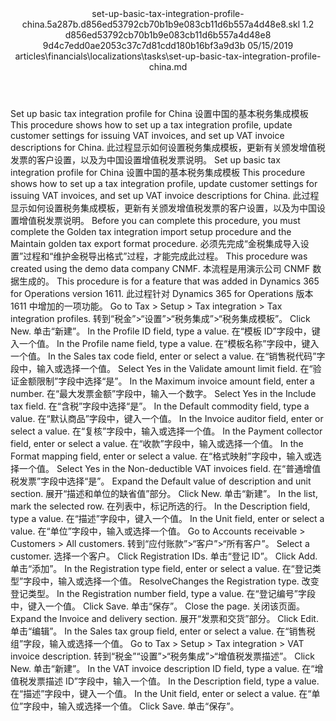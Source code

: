 <?xml version="1.0" encoding="UTF-8"?>
<xliff xmlns:logoport="urn:logoport:xliffeditor:xliff-extras:1.0" xmlns:tilt="urn:logoport:xliffeditor:tilt-non-translatables:1.0" xmlns:xsi="http://www.w3.org/2001/XMLSchema-instance" xmlns="urn:oasis:names:tc:xliff:document:1.2" xmlns:xliffext="urn:microsoft:content:schema:xliffextensions" version="1.2" xsi:schemaLocation="urn:oasis:names:tc:xliff:document:1.2 xliff-core-1.2-transitional.xsd">
  <file datatype="xml" source-language="en-US" original="set-up-basic-tax-integration-profile-china.md" target-language="zh-CN">
    <header>
      <tool tool-company="Microsoft" tool-version="1.0-7889195" tool-name="mdxliff" tool-id="mdxliff"/>
      <xliffext:skl_file_name>set-up-basic-tax-integration-profile-china.5a287b.d856ed53792cb70b1b9e083cb11d6b557a4d48e8.skl</xliffext:skl_file_name>
      <xliffext:version>1.2</xliffext:version>
      <xliffext:ms.openlocfilehash>d856ed53792cb70b1b9e083cb11d6b557a4d48e8</xliffext:ms.openlocfilehash>
      <xliffext:ms.sourcegitcommit>9d4c7edd0ae2053c37c7d81cdd180b16bf3a9d3b</xliffext:ms.sourcegitcommit>
      <xliffext:ms.lasthandoff>05/15/2019</xliffext:ms.lasthandoff>
      <xliffext:ms.openlocfilepath>articles\financials\localizations\tasks\set-up-basic-tax-integration-profile-china.md</xliffext:ms.openlocfilepath>
    </header>
    <body>
      <group extype="content" id="content">
        <trans-unit xml:space="preserve" translate="yes" id="101" restype="x-metadata">
          <source>Set up basic tax integration profile for China</source>
        <target logoport:matchpercent="101" state="translated" state-qualifier="leveraged-tm">设置中国的基本税务集成模板</target></trans-unit>
        <trans-unit xml:space="preserve" translate="yes" id="102" restype="x-metadata">
          <source>This procedure shows how to set up a tax integration profile, update customer settings for issuing VAT invoices, and set up VAT invoice descriptions for China.</source>
        <target logoport:matchpercent="101" state="translated" state-qualifier="leveraged-tm">此过程显示如何设置税务集成模板，更新有关颁发增值税发票的客户设置，以及为中国设置增值税发票说明。</target></trans-unit>
        <trans-unit xml:space="preserve" translate="yes" id="103">
          <source>Set up basic tax integration profile for China</source>
        <target logoport:matchpercent="101" state="translated" state-qualifier="leveraged-tm">设置中国的基本税务集成模板</target></trans-unit>
        <trans-unit xml:space="preserve" translate="yes" id="104">
          <source>This procedure shows how to set up a tax integration profile, update customer settings for issuing VAT invoices, and set up VAT invoice descriptions for China.</source>
        <target logoport:matchpercent="101" state="translated" state-qualifier="leveraged-tm">此过程显示如何设置税务集成模板，更新有关颁发增值税发票的客户设置，以及为中国设置增值税发票说明。</target></trans-unit>
        <trans-unit xml:space="preserve" translate="yes" id="105">
          <source>Before you can complete this procedure, you must complete the Golden tax integration import setup procedure and the Maintain golden tax export format procedure.</source>
        <target logoport:matchpercent="101" state="translated" state-qualifier="leveraged-tm">必须先完成“金税集成导入设置”过程和“维护金税导出格式”过程，才能完成此过程。</target></trans-unit>
        <trans-unit xml:space="preserve" translate="yes" id="106">
          <source>This procedure was created using the demo data company CNMF.</source>
        <target logoport:matchpercent="101" state="translated" state-qualifier="leveraged-tm">本流程是用演示公司 CNMF 数据生成的。</target></trans-unit>
        <trans-unit xml:space="preserve" translate="yes" id="107">
          <source>This procedure is for a feature that was added in Dynamics 365 for Operations version 1611.</source>
        <target logoport:matchpercent="101" state="translated" state-qualifier="leveraged-tm">此过程针对 Dynamics 365 for Operations 版本 1611 中增加的一项功能。</target></trans-unit>
        <trans-unit xml:space="preserve" translate="yes" id="108">
          <source>Go to Tax &gt; Setup &gt; Tax integration &gt; Tax integration profiles.</source>
        <target logoport:matchpercent="101" state="translated" state-qualifier="leveraged-tm">转到“税金”&gt;“设置”&gt;“税务集成”&gt;“税务集成模板”。</target></trans-unit>
        <trans-unit xml:space="preserve" translate="yes" id="109">
          <source>Click New.</source>
        <target logoport:matchpercent="101" state="translated" state-qualifier="leveraged-tm">单击“新建”。</target></trans-unit>
        <trans-unit xml:space="preserve" translate="yes" id="110">
          <source>In the Profile ID field, type a value.</source>
        <target logoport:matchpercent="101" state="translated" state-qualifier="leveraged-tm">在“模板 ID”字段中，键入一个值。</target></trans-unit>
        <trans-unit xml:space="preserve" translate="yes" id="111">
          <source>In the Profile name field, type a value.</source>
        <target logoport:matchpercent="101" state="translated" state-qualifier="leveraged-tm">在“模板名称”字段中，键入一个值。</target></trans-unit>
        <trans-unit xml:space="preserve" translate="yes" id="112">
          <source>In the Sales tax code field, enter or select a value.</source>
        <target logoport:matchpercent="101" state="translated" state-qualifier="leveraged-tm">在“销售税代码”字段中，输入或选择一个值。</target></trans-unit>
        <trans-unit xml:space="preserve" translate="yes" id="113">
          <source>Select Yes in the Validate amount limit field.</source>
        <target logoport:matchpercent="101" state="translated" state-qualifier="leveraged-tm">在“验证金额限制”字段中选择“是”。</target></trans-unit>
        <trans-unit xml:space="preserve" translate="yes" id="114">
          <source>In the Maximum invoice amount field, enter a number.</source>
        <target logoport:matchpercent="101" state="translated" state-qualifier="leveraged-tm">在“最大发票金额”字段中，输入一个数字。</target></trans-unit>
        <trans-unit xml:space="preserve" translate="yes" id="115">
          <source>Select Yes in the Include tax field.</source>
        <target logoport:matchpercent="101" state="translated" state-qualifier="leveraged-tm">在“含税”字段中选择“是”。</target></trans-unit>
        <trans-unit xml:space="preserve" translate="yes" id="116">
          <source>In the Default commodity field, type a value.</source>
        <target logoport:matchpercent="101" state="translated" state-qualifier="leveraged-tm">在“默认商品”字段中，键入一个值。</target></trans-unit>
        <trans-unit xml:space="preserve" translate="yes" id="117">
          <source>In the Invoice auditor field, enter or select a value.</source>
        <target logoport:matchpercent="101" state="translated" state-qualifier="leveraged-tm">在“复核”字段中，输入或选择一个值。</target></trans-unit>
        <trans-unit xml:space="preserve" translate="yes" id="118">
          <source>In the Payment collector field, enter or select a value.</source>
        <target logoport:matchpercent="101" state="translated" state-qualifier="leveraged-tm">在“收款”字段中，输入或选择一个值。</target></trans-unit>
        <trans-unit xml:space="preserve" translate="yes" id="119">
          <source>In the Format mapping field, enter or select a value.</source>
        <target logoport:matchpercent="101" state="translated" state-qualifier="leveraged-tm">在“格式映射”字段中，输入或选择一个值。</target></trans-unit>
        <trans-unit xml:space="preserve" translate="yes" id="120">
          <source>Select Yes in the Non-deductible VAT invoices field.</source>
        <target logoport:matchpercent="101" state="translated" state-qualifier="leveraged-tm">在“普通增值税发票”字段中选择“是”。</target></trans-unit>
        <trans-unit xml:space="preserve" translate="yes" id="121">
          <source>Expand the Default value of description and unit section.</source>
        <target logoport:matchpercent="101" state="translated" state-qualifier="leveraged-tm">展开“描述和单位的缺省值”部分。</target></trans-unit>
        <trans-unit xml:space="preserve" translate="yes" id="122">
          <source>Click New.</source>
        <target logoport:matchpercent="101" state="translated" state-qualifier="leveraged-tm">单击“新建”。</target></trans-unit>
        <trans-unit xml:space="preserve" translate="yes" id="123">
          <source>In the list, mark the selected row.</source>
        <target logoport:matchpercent="101" state="translated" state-qualifier="leveraged-tm">在列表中，标记所选的行。</target></trans-unit>
        <trans-unit xml:space="preserve" translate="yes" id="124">
          <source>In the Description field, type a value.</source>
        <target logoport:matchpercent="101" state="translated" state-qualifier="leveraged-tm">在“描述”字段中，键入一个值。</target></trans-unit>
        <trans-unit xml:space="preserve" translate="yes" id="125">
          <source>In the Unit field, enter or select a value.</source>
        <target logoport:matchpercent="101" state="translated" state-qualifier="leveraged-tm">在“单位”字段中，输入或选择一个值。</target></trans-unit>
        <trans-unit xml:space="preserve" translate="yes" id="126">
          <source>Go to Accounts receivable &gt; Customers &gt; All customers.</source>
        <target logoport:matchpercent="101" state="translated" state-qualifier="leveraged-tm">转到“应付账款”&gt;“客户”&gt;“所有客户”。</target></trans-unit>
        <trans-unit xml:space="preserve" translate="yes" id="127">
          <source>Select a customer.</source>
        <target logoport:matchpercent="101" state="translated" state-qualifier="leveraged-tm">选择一个客户。</target></trans-unit>
        <trans-unit xml:space="preserve" translate="yes" id="128">
          <source>Click Registration IDs.</source>
        <target logoport:matchpercent="101" state="translated" state-qualifier="leveraged-tm">单击“登记 ID”。</target></trans-unit>
        <trans-unit xml:space="preserve" translate="yes" id="129">
          <source>Click Add.</source>
        <target logoport:matchpercent="101" state="translated" state-qualifier="leveraged-tm">单击“添加”。</target></trans-unit>
        <trans-unit xml:space="preserve" translate="yes" id="130">
          <source>In the Registration type field, enter or select a value.</source>
        <target logoport:matchpercent="101" state="translated" state-qualifier="leveraged-tm">在“登记类型”字段中，输入或选择一个值。</target></trans-unit>
        <trans-unit xml:space="preserve" translate="yes" id="131">
          <source>ResolveChanges the Registration type.</source>
        <target logoport:matchpercent="101" state="translated" state-qualifier="leveraged-tm">改变登记类型。</target></trans-unit>
        <trans-unit xml:space="preserve" translate="yes" id="132">
          <source>In the Registration number field, type a value.</source>
        <target logoport:matchpercent="101" state="translated" state-qualifier="leveraged-tm">在“登记编号”字段中，键入一个值。</target></trans-unit>
        <trans-unit xml:space="preserve" translate="yes" id="133">
          <source>Click Save.</source>
        <target logoport:matchpercent="101" state="translated" state-qualifier="leveraged-tm">单击“保存”。</target></trans-unit>
        <trans-unit xml:space="preserve" translate="yes" id="134">
          <source>Close the page.</source>
        <target logoport:matchpercent="101" state="translated" state-qualifier="leveraged-tm">关闭该页面。</target></trans-unit>
        <trans-unit xml:space="preserve" translate="yes" id="135">
          <source>Expand the Invoice and delivery section.</source>
        <target logoport:matchpercent="101" state="translated" state-qualifier="leveraged-tm">展开“发票和交货”部分。</target></trans-unit>
        <trans-unit xml:space="preserve" translate="yes" id="136">
          <source>Click Edit.</source>
        <target logoport:matchpercent="101" state="translated" state-qualifier="leveraged-tm">单击“编辑”。</target></trans-unit>
        <trans-unit xml:space="preserve" translate="yes" id="137">
          <source>In the Sales tax group field, enter or select a value.</source>
        <target logoport:matchpercent="101" state="translated" state-qualifier="leveraged-tm">在“销售税组”字段，输入或选择一个值。</target></trans-unit>
        <trans-unit xml:space="preserve" translate="yes" id="138">
          <source>Go to Tax &gt; Setup &gt; Tax integration &gt; VAT invoice description.</source>
        <target logoport:matchpercent="101" state="translated" state-qualifier="leveraged-tm">转到“税金”“设置”&gt;“税务集成”&gt;“增值税发票描述”。</target></trans-unit>
        <trans-unit xml:space="preserve" translate="yes" id="139">
          <source>Click New.</source>
        <target logoport:matchpercent="101" state="translated" state-qualifier="leveraged-tm">单击“新建”。</target></trans-unit>
        <trans-unit xml:space="preserve" translate="yes" id="140">
          <source>In the VAT invoice description ID field, type a value.</source>
        <target logoport:matchpercent="101" state="translated" state-qualifier="leveraged-tm">在“增值税发票描述 ID”字段中，输入一个值。</target></trans-unit>
        <trans-unit xml:space="preserve" translate="yes" id="141">
          <source>In the Description field, type a value.</source>
        <target logoport:matchpercent="101" state="translated" state-qualifier="leveraged-tm">在“描述”字段中，键入一个值。</target></trans-unit>
        <trans-unit xml:space="preserve" translate="yes" id="142">
          <source>In the Unit field, enter or select a value.</source>
        <target logoport:matchpercent="101" state="translated" state-qualifier="leveraged-tm">在“单位”字段中，输入或选择一个值。</target></trans-unit>
        <trans-unit xml:space="preserve" translate="yes" id="143">
          <source>Click Save.</source>
        <target logoport:matchpercent="101" state="translated" state-qualifier="leveraged-tm">单击“保存”。</target></trans-unit>
      </group>
    </body>
  </file>
</xliff>